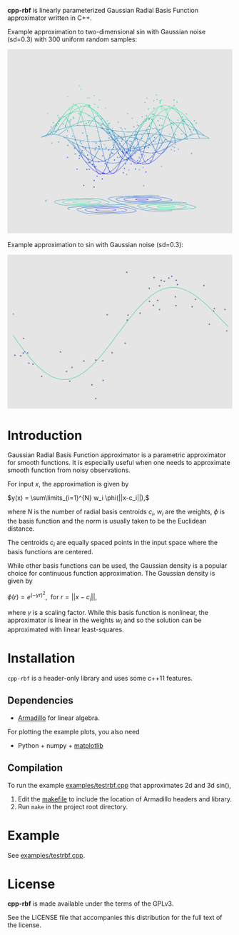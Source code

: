 **cpp-rbf** is linearly parameterized Gaussian Radial Basis Function approximator written in C++.

Example approximation to two-dimensional sin with Gaussian noise (sd=0.3) with 300 uniform random samples:

![](figures/3d_ex2.png)

Example approximation to sin with Gaussian noise (sd=0.3):

![](figures/2d_ex.png)

# Introduction
Gaussian Radial Basis Function approximator is a parametric approximator for smooth functions. It is especially useful when one needs to approximate smooth function from noisy observations.

For input $x$, the approximation is given by

$y(x) = \sum\limits_{i=1}^{N} w_i \phi(||x-c_i||),$

where $N$ is the number of radial basis centroids $c_i$, $w_i$ are the weights, $\phi$ is the basis function and the norm is usually taken to be the Euclidean distance.

The centroids $c_i$ are equally spaced points in the input space where the basis functions are centered.

While other basis functions can be used, the Gaussian density is a popular choice for continuous function approximation. The Gaussian density is given by

$\phi(r) = e^{(-\gamma r)^2}, \ \ \text{for} \ r=||x-c_i||,$ 

where $\gamma$ is a scaling factor. While this basis function is nonlinear, the approximator is linear in the weights $w_i$ and so the solution can be approximated with linear least-squares.

# Installation
`cpp-rbf` is a header-only library and uses some c++11 features.

## Dependencies
* [Armadillo](http://arma.sourceforge.net) for linear algebra.

For plotting the example plots, you also need

* Python + numpy + [matplotlib](http://matplotlib.org/)

## Compilation
To run the example [examples/testrbf.cpp](examples/testrbf.cpp) that approximates 2d and 3d sin(),

1. Edit the [makefile](Makefile) to include the location of Armadillo headers and library.
2. Run `make` in the project root directory.

# Example
See [examples/testrbf.cpp](examples/testrbf.cpp).

# License

**cpp-rbf** is made available under the terms of the GPLv3.

See the LICENSE file that accompanies this distribution for the full text of the license.
